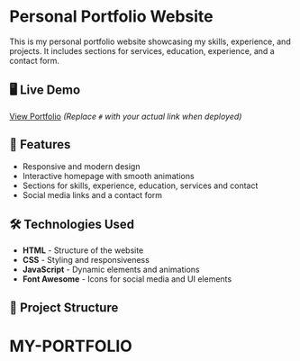 # Personal Portfolio Website

This is my personal portfolio website showcasing my skills, experience, and projects. It includes sections for services, education, experience, and a contact form.

## 🖥️ Live Demo
[View Portfolio]() *(Replace `#` with your actual link when deployed)*

## 🚀 Features
- Responsive and modern design  
- Interactive homepage with smooth animations  
- Sections for skills, experience, education, services and contact
- Social media links and a contact form  

## 🛠️ Technologies Used
- **HTML** - Structure of the website  
- **CSS** - Styling and responsiveness  
- **JavaScript** - Dynamic elements and animations  
- **Font Awesome** - Icons for social media and UI elements  

## 📂 Project Structure
# MY-PORTFOLIO
